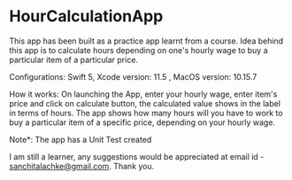 # HourCalculationApp
This app has been built as a practice app learnt from a course. 
Idea behind this app is to calculate hours depending on one's hourly wage to buy a particular item of a particular price.

Configurations: 
Swift 5, Xcode version: 11.5 , MacOS version: 10.15.7

How it works: 
On launching the App, enter your hourly wage, enter item's price and click on calculate button, 
the calculated value shows in the label in terms of hours.
The app shows how many hours will you have to work to buy a particular item of a specific price, depending on your hourly wage.  

Note*: The app has a Unit Test created

I am still a learner, any suggestions would be appreciated at email id - sanchitalachke@gmail.com. Thank you.
